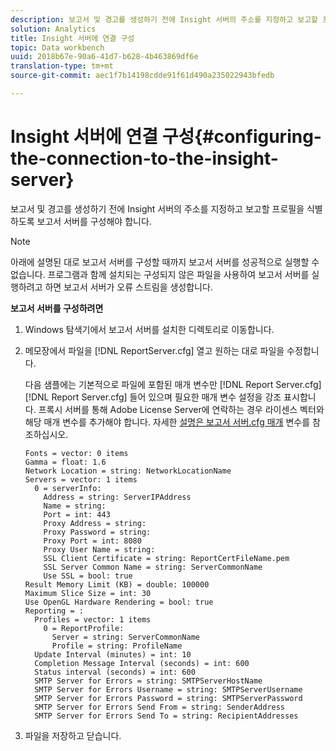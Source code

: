 ```yaml
---
description: 보고서 및 경고를 생성하기 전에 Insight 서버의 주소를 지정하고 보고할 프로필을 식별하도록 보고서 서버를 구성해야 합니다.
solution: Analytics
title: Insight 서버에 연결 구성
topic: Data workbench
uuid: 2018b67e-90a6-41d7-b628-4b463869df6e
translation-type: tm+mt
source-git-commit: aec1f7b14198cdde91f61d490a235022943bfedb

---
```



# Insight 서버에 연결 구성{#configuring-the-connection-to-the-insight-server}

보고서 및 경고를 생성하기 전에 Insight 서버의 주소를 지정하고 보고할 프로필을 식별하도록 보고서 서버를 구성해야 합니다.

>[!NOTE]
>
>아래에 설명된 대로 보고서 서버를 구성할 때까지 보고서 서버를 성공적으로 실행할 수 없습니다. 프로그램과 함께 설치되는 구성되지 않은 파일을 사용하여 보고서 서버를 실행하려고 하면 보고서 서버가 오류 스트림을 생성합니다.

**보고서 서버를 구성하려면**

1. Windows 탐색기에서 보고서 서버를 설치한 디렉토리로 이동합니다.
1. 메모장에서 파일을 [!DNL ReportServer.cfg] 열고 원하는 대로 파일을 수정합니다.

   다음 샘플에는 기본적으로 파일에 포함된 매개 변수만 [!DNL Report Server.cfg] [!DNL Report Server.cfg] 들어 있으며 필요한 매개 변수 설정을 강조 표시합니다. 프록시 서버를 통해 Adobe License Server에 연락하는 경우 라이센스 벡터와 해당 매개 변수를 추가해야 합니다. 자세한 [설명은 보고서 서버.cfg 매개](../../../home/c-rpt-oview/c-rpt-param-ref/c-rpt-svr-param.md#concept-53359b328fd140d593c3f2fc0031be06) 변수를 참조하십시오.

   ```
   Fonts = vector: 0 items
   Gamma = float: 1.6
   Network Location = string: NetworkLocationName
   Servers = vector: 1 items
     0 = serverInfo:
       Address = string: ServerIPAddress
       Name = string: 
       Port = int: 443
       Proxy Address = string:
       Proxy Password = string:
       Proxy Port = int: 8080
       Proxy User Name = string:
       SSL Client Certificate = string: ReportCertFileName.pem
       SSL Server Common Name = string: ServerCommonName
       Use SSL = bool: true
   Result Memory Limit (KB) = double: 100000
   Maximum Slice Size = int: 30
   Use OpenGL Hardware Rendering = bool: true
   Reporting = :
     Profiles = vector: 1 items
       0 = ReportProfile:
         Server = string: ServerCommonName
         Profile = string: ProfileName
     Update Interval (minutes) = int: 10
     Completion Message Interval (seconds) = int: 600
     Status interval (seconds) = int: 600
     SMTP Server for Errors = string: SMTPServerHostName
     SMTP Server for Errors Username = string: SMTPServerUsername
     SMTP Server for Errors Password = string: SMTPServerPassword
     SMTP Server for Errors Send From = string: SenderAddress
     SMTP Server for Errors Send To = string: RecipientAddresses
   ```

1. 파일을 저장하고 닫습니다.
